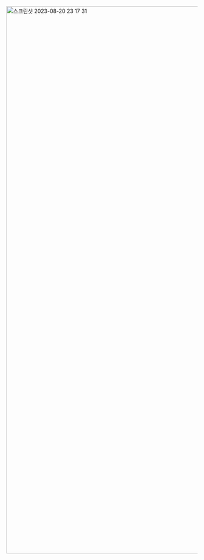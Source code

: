 <img width="1440" alt="스크린샷 2023-08-20 23 17 31" src="https://github.com/youKeon/ProblemSolvingQueue/assets/96862049/e6a3efa7-2c8d-4357-9935-3c1971fca80d">
